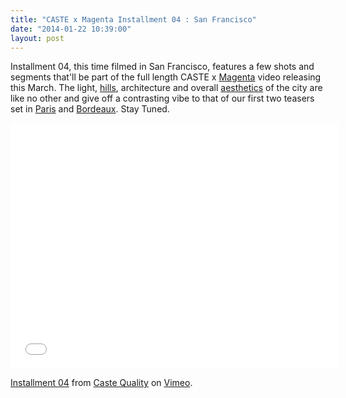 ```yaml
---
title: "CASTE x Magenta Installment 04 : San Francisco"
date: "2014-01-22 10:39:00"
layout: post
---
```


<p>Installment 04, this time filmed in San Francisco, features a few shots and segments&nbsp;that&#39;ll be part of&nbsp;the full length CASTE x <a href="http://www.magentaskateboards.com">Magenta</a> video releasing this March.&nbsp;The light, <a href="http://www.youtube.com/watch?v=M5l_qwnxOjc">hills</a>,&nbsp;architecture and overall <a href="http://www.youtube.com/watch?v=LxOs8h04iNo">aesthetics</a> of the city are like no other and give off a contrasting vibe to that of our first two teasers set in <a href="https://vimeo.com/81305762">Paris</a> and <a href="https://vimeo.com/83601495">Bordeaux</a>. Stay Tuned.&nbsp;</p>

<p><iframe allowfullscreen="" frameborder="0" height="393" mozallowfullscreen="" src="//player.vimeo.com/video/84338572" webkitallowfullscreen="" width="524"></iframe></p>

<p><a href="http://vimeo.com/84338572">Installment 04</a> from <a href="http://vimeo.com/user16108071">Caste Quality</a> on <a href="https://vimeo.com">Vimeo</a>.</p>

